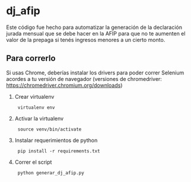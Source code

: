 # dj_afip
Este código fue hecho para automatizar la generación de la declaración jurada mensual que se debe hacer en la AFIP para que no te aumenten el valor de la prepaga si tenés ingresos menores a un cierto monto.

## Para correrlo

Si usas Chrome, deberías instalar los drivers para poder correr Selenium acordes a tu versión de navegador (versiones de chromedriver: https://chromedriver.chromium.org/downloads)

1. Crear virtualenv

        virtualenv env

2. Activar la virtualenv

        source venv/bin/activate

3. Instalar requerimientos de python

        pip install -r requirements.txt

4. Correr el script

        python generar_dj_afip.py
